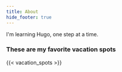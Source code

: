 ```yaml
---
title: About
hide_footer: true
---
```

I'm learning Hugo, one step at a time.

### These are my favorite vacation spots

{{< vacation_spots >}}